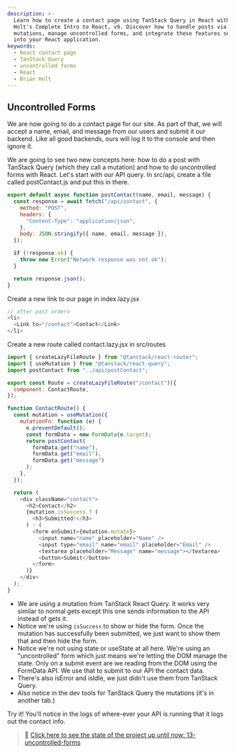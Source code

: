 ```yaml
---
description: >-
  Learn how to create a contact page using TanStack Query in React with Brian
  Holt's Complete Intro to React, v9. Discover how to handle posts via
  mutations, manage uncontrolled forms, and integrate these features seamlessly
  into your React application.
keywords:
  - React contact page
  - TanStack Query
  - uncontrolled forms
  - React
  - Brian Holt
---
```


## Uncontrolled Forms

We are now going to do a contact page for our site. As part of that, we will accept a name, email, and message from our users and submit it our backend. Like all good backends, ours will log it to the console and then ignore it.

We are going to see two new concepts here: how to do a post with TanStack Query (which they call a mutation) and how to do uncontrolled forms with React. Let's start with our API query. In src/api, create a file called postContact.js and put this in there.

```javascript
export default async function postContact(name, email, message) {
  const response = await fetch("/api/contact", {
    method: "POST",
    headers: {
      "Content-Type": "application/json",
    },
    body: JSON.stringify({ name, email, message }),
  });

  if (!response.ok) {
    throw new Error("Network response was not ok");
  }

  return response.json();
}
```

Create a new link to our page in index.lazy.jsx

```javascript
// after past orders
<li>
  <Link to="/contact">Contact</Link>
</li>
```

Create a new route called contact.lazy.jsx in src/routes

```javascript
import { createLazyFileRoute } from "@tanstack/react-router";
import { useMutation } from "@tanstack/react-query";
import postContact from "../api/postContact";

export const Route = createLazyFileRoute("/contact")({
  component: ContactRoute,
});

function ContactRoute() {
  const mutation = useMutation({
    mutationFn: function (e) {
      e.preventDefault();
      const formData = new FormData(e.target);
      return postContact(
        formData.get("name"),
        formData.get("email"),
        formData.get("message")
      );
    },
  });

  return (
    <div className="contact">
      <h2>Contact</h2>
      {mutation.isSuccess ? (
        <h3>Submitted!</h3>
      ) : (
        <form onSubmit={mutation.mutate}>
          <input name="name" placeholder="Name" />
          <input type="email" name="email" placeholder="Email" />
          <textarea placeholder="Message" name="message"></textarea>
          <button>Submit</button>
        </form>
      )}
    </div>
  );
}
```

- We are using a mutation from TanStack React Query. It works very similar to normal gets except this one sends information to the API instead of gets it.
- Notice we're using `isSuccess` to show or hide the form. Once the mutation has successfully been submitted, we just want to show them that and then hide the form.
- Notice we're not using state or useState at all here. We're using an "uncontrolled" form which just means we're letting the DOM manage the state. Only on a submit event are we reading from the DOM using the FormData API. We use that to submit to our API the contact data.
- There's also isError and isIdle, we just didn't use them from TanStack Query.
- Also notice in the dev tools for TanStack Query the mutations (it's in another tab.)

Try it! You'll notice in the logs of where-ever your API is running that it logs out the contact info.

> 🏁 [Click here to see the state of the project up until now: 13-uncontrolled-forms][step]

[step]: https://github.com/AymenSakouhi/citr-v9-project/tree/master/13-uncontrolled-forms

